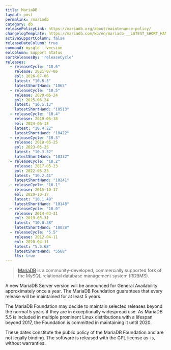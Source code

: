 ```yaml
---
title: MariaDB
layout: post
permalink: /mariadb
category: db
releasePolicyLink: https://mariadb.org/about/maintenance-policy/
changelogTemplate: https://mariadb.com/kb/en/mariadb-__LATEST_SHORT_HAND__-changelog/
activeSupportColumn: false
releaseDateColumn: true
command: mysqld --version
eolColumn: Support Status
sortReleasesBy: 'releaseCycle'
releases:
  - releaseCycle: "10.6"
    release: 2021-07-06
    eol: 2026-07-06
    latest: "10.6.5"
    latestShortHand: "1065"
  - releaseCycle: "10.5"
    release: 2020-06-24
    eol: 2025-06-24
    latest: "10.5.13"
    latestShortHand: "10513"
  - releaseCycle: "10.4"
    release: 2019-06-18
    eol: 2024-06-18
    latest: "10.4.22"
    latestShortHand: "10422"
  - releaseCycle: "10.3"
    release: 2018-05-25
    eol: 2023-05-25
    latest: "10.3.32"
    latestShortHand: "10332"
  - releaseCycle: "10.2"
    release: 2017-05-23
    eol: 2022-05-23
    latest: "10.2.41"
    latestShortHand: "10241"
  - releaseCycle: "10.1"
    release: 2015-10-17
    eol: 2020-10-17
    latest: "10.1.48"
    latestShortHand: "10148"
  - releaseCycle: "10.0"
    release: 2014-03-31
    eol: 2019-03-31
    latest: "10.0.38"
    latestShortHand: "10038"
  - releaseCycle: "5.5"
    release: 2012-04-11
    eol: 2020-04-11
    latest: "5.5.68"
    latestShortHand: "5568"
    lts: true
---
```


> [MariaDB](https://mariadb.org/about/) is a community-developed, commercially supported fork of the MySQL relational database management system (RDBMS).

A new MariaDB Server version will be announced for General Availability approximately once a year. The MariaDB Foundation guarantees that every release will be maintained for at least 5 years.

The MariaDB Foundation may decide to maintain selected releases beyond the normal 5 years if they are in exceptionally widespread use. As MariaDB 5.5 is included in multiple prominent Linux distributions with a lifespan beyond 2017, the Foundation is committed in maintaining it until 2020.

These dates constitute the public policy of the MariaDB Foundation and are not legally binding. The software is released with the GPL license as-is, without warranties.
